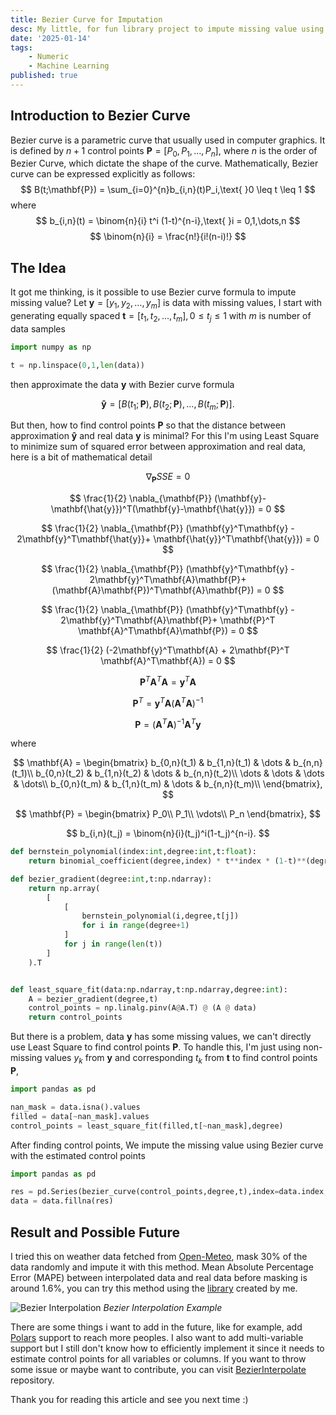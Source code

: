 ```yaml
---
title: Bezier Curve for Imputation
desc: My little, for fun library project to impute missing value using Bezier curve
date: '2025-01-14'
tags:
    - Numeric
    - Machine Learning
published: true
---
```


## Introduction to Bezier Curve
Bezier curve is a parametric curve that usually used in computer graphics. It is defined by $n+1$ control points $\mathbf{P} = [P_0,P_1,\dots,P_n]$, where $n$ is the order of Bezier Curve, which dictate the shape of the curve. Mathematically, Bezier curve can be expressed explicitly as follows:
$$
B(t;\mathbf{P}) = \sum_{i=0}^{n}b_{i,n}(t)P_i,\text{ }0 \leq t \leq 1
$$
where
$$
b_{i,n}(t) = \binom{n}{i} t^i (1-t)^{n-i},\text{ }i = 0,1,\dots,n
$$
$$
\binom{n}{i} = \frac{n!}{i!(n-i)!}
$$

## The Idea
It got me thinking, is it possible to use Bezier curve formula to impute missing value? Let $\mathbf{y} = [y_1,y_2,\dots,y_m]$ is data with missing values, I start with generating equally spaced $\mathbf{t} = [t_1,t_2,\dots,t_m], 0 \leq t_j \leq 1$ with $m$ is number of data samples

```python
import numpy as np

t = np.linspace(0,1,len(data))
```

then approximate the data $\mathbf{y}$ with Bezier curve formula

$$
\mathbf{\hat{y}} = [B(t_1;\mathbf{P}),B(t_2;\mathbf{P}),\dots,B(t_m;\mathbf{P})].
$$

But then, how to find control points $\mathbf{P}$ so that the distance between approximation $\mathbf{\hat{y}}$ and real data $\mathbf{y}$ is minimal? For this I'm using Least Square to minimize sum of squared error between approximation and real data, here is a bit of mathematical detail

$$
\nabla_{\mathbf{P}} SSE = 0
$$

$$
\frac{1}{2} \nabla_{\mathbf{P}} (\mathbf{y}-\mathbf{\hat{y}})^T(\mathbf{y}-\mathbf{\hat{y}}) = 0
$$

$$
\frac{1}{2} \nabla_{\mathbf{P}} (\mathbf{y}^T\mathbf{y} - 2\mathbf{y}^T\mathbf{\hat{y}}+ \mathbf{\hat{y}}^T\mathbf{\hat{y}}) = 0
$$

$$
\frac{1}{2} \nabla_{\mathbf{P}} (\mathbf{y}^T\mathbf{y} - 2\mathbf{y}^T\mathbf{A}\mathbf{P}+ (\mathbf{A}\mathbf{P})^T\mathbf{A}\mathbf{P}) = 0
$$

$$
\frac{1}{2} \nabla_{\mathbf{P}} (\mathbf{y}^T\mathbf{y} - 2\mathbf{y}^T\mathbf{A}\mathbf{P}+ \mathbf{P}^T \mathbf{A}^T\mathbf{A}\mathbf{P}) = 0
$$

$$
\frac{1}{2} (-2\mathbf{y}^T\mathbf{A} + 2\mathbf{P}^T \mathbf{A}^T\mathbf{A}) = 0
$$

$$
\mathbf{P}^T \mathbf{A}^T\mathbf{A} = \mathbf{y}^T\mathbf{A}
$$

$$
\mathbf{P}^T = \mathbf{y}^T\mathbf{A} (\mathbf{A}^T\mathbf{A})^{-1}
$$

$$
\mathbf{P} = (\mathbf{A}^T\mathbf{A})^{-1} \mathbf{A}^T\mathbf{y} 
$$

where

$$
\mathbf{A} = 
\begin{bmatrix}
b_{0,n}(t_1) & b_{1,n}(t_1) & \dots & b_{n,n}(t_1)\\
b_{0,n}(t_2) & b_{1,n}(t_2) & \dots & b_{n,n}(t_2)\\
\dots & \dots & \dots & \dots\\
b_{0,n}(t_m) & b_{1,n}(t_m) & \dots & b_{n,n}(t_m)\\
\end{bmatrix},
$$

$$
\mathbf{P} = 
\begin{bmatrix}
P_0\\
P_1\\
\vdots\\
P_n
\end{bmatrix},
$$

$$
b_{i,n}(t_j) = \binom{n}{i}(t_j)^i(1-t_j)^{n-i}.
$$
```python
def bernstein_polynomial(index:int,degree:int,t:float):
    return binomial_coefficient(degree,index) * t**index * (1-t)**(degree-index)

def bezier_gradient(degree:int,t:np.ndarray):
    return np.array(
        [
            [
                bernstein_polynomial(i,degree,t[j])
                for i in range(degree+1)
            ]
            for j in range(len(t))
        ]
    ).T


def least_square_fit(data:np.ndarray,t:np.ndarray,degree:int):
    A = bezier_gradient(degree,t)
    control_points = np.linalg.pinv(A@A.T) @ (A @ data)
    return control_points
```

But there is a problem, data $\mathbf{y}$ has some missing values, we can't directly use Least Square to find control points $\mathbf{P}$. To handle this, I'm just using non-missing values $y_k$ from $\mathbf{y}$ and corresponding $t_k$ from $\mathbf{t}$ to find control points $\mathbf{P}$,

```python
import pandas as pd

nan_mask = data.isna().values
filled = data[~nan_mask].values
control_points = least_square_fit(filled,t[~nan_mask],degree)
```
After finding control points, We impute the missing value using Bezier curve with the estimated control points

```python
import pandas as pd

res = pd.Series(bezier_curve(control_points,degree,t),index=data.index,name=data.name)
data = data.fillna(res)
```

## Result and Possible Future

I tried this on weather data fetched from [Open-Meteo](https://open-meteo.com/), mask 30% of the data randomly and impute it with this method. Mean Absolute Percentage Error (MAPE) between interpolated data and real data before masking is around 1.6%, you can try this method using the [library](https://pypi.org/project/BezierInterpolate/) created by me. 

![Bezier Interpolation](Bezier-Interpolation-Result.PNG)
*Bezier Interpolation Example*

There are some things i want to add in the future, like for example, add [Polars](https://pola.rs/) support to reach more peoples. I also want to add multi-variable support but I still don't know how to efficiently implement it since it needs to estimate control points for all variables or columns. If you want to throw some issue or maybe want to contribute, you can visit [BezierInterpolate](https://github.com/HabilAmardias/BezierInterpolate) repository.

Thank you for reading this article and see you next time :)
